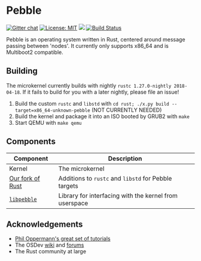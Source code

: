 # Pebble
[![Gitter chat](https://badges.gitter.im/gitterHQ/gitter.png)](https://gitter.im/pebble-os/Lobby)
[![License: MIT](https://img.shields.io/badge/License-MIT-yellow.svg)](https://opensource.org/licenses/MIT)
[![](https://tokei.rs/b1/github/Aaronepower/tokei)](https://github.com/pebble-os/pebble)
[![Build Status](https://travis-ci.org/pebble-os/pebble.svg?branch=master)](https://travis-ci.org/pebble-os/pebble)

Pebble is an operating system written in Rust, centered around message passing between 'nodes'.
It currently only supports x86_64 and is Multiboot2 compatible.

## Building
The microkernel currently builds with nightly `rustc 1.27.0-nightly 2018-04-18`. If it fails to build
for you with a later nightly, please file an issue!

1) Build the custom `rustc` and `libstd` with `cd rust; ./x.py build --target=x86_64-unknown-pebble` (NOT CURRENTLY NEEDED)
2) Build the kernel and package it into an ISO booted by GRUB2 with `make`
3) Start QEMU with `make qemu`

## Components
| Component                                                         | Description                                                           |
|-------------------------------------------------------------------|-----------------------------------------------------------------------|
| Kernel                                                            | The microkernel                                                       |
| [Our fork of Rust](https://github.com/pebble-os/rust)             | Additions to `rustc` and `libstd` for Pebble targets                  |
| [`libpebble`](https://github.com/pebble-os/libpebble)             | Library for interfacing with the kernel from userspace                |

## Acknowledgements
- [Phil Oppermann's great set of tutorials](https://os.phil-opp.com/)
- The OSDev [wiki](https://wiki.osdev.org/Main_Page) and [forums](https://forum.osdev.org)
- The Rust community at large
